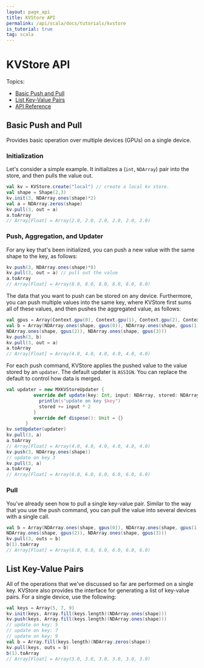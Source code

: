 ```yaml
---
layout: page_api
title: KVStore API
permalink: /api/scala/docs/tutorials/kvstore
is_tutorial: true
tag: scala
---
```

<!--- Licensed to the Apache Software Foundation (ASF) under one -->
<!--- or more contributor license agreements.  See the NOTICE file -->
<!--- distributed with this work for additional information -->
<!--- regarding copyright ownership.  The ASF licenses this file -->
<!--- to you under the Apache License, Version 2.0 (the -->
<!--- "License"); you may not use this file except in compliance -->
<!--- with the License.  You may obtain a copy of the License at -->

<!---   http://www.apache.org/licenses/LICENSE-2.0 -->

<!--- Unless required by applicable law or agreed to in writing, -->
<!--- software distributed under the License is distributed on an -->
<!--- "AS IS" BASIS, WITHOUT WARRANTIES OR CONDITIONS OF ANY -->
<!--- KIND, either express or implied.  See the License for the -->
<!--- specific language governing permissions and limitations -->
<!--- under the License. -->

# KVStore API

Topics:
* [Basic Push and Pull](#basic-push-and-pull)
* [List Key-Value Pairs](#list-key-value-pairs)
* [API Reference]({{'/api/scala/docs/api/#org.apache.mxnet.KVStore'|relative_url}})


## Basic Push and Pull

Provides basic operation over multiple devices (GPUs) on a single device.

### Initialization

Let's consider a simple example. It initializes
a (`int`, `NDArray`) pair into the store, and then pulls the value out.

```scala
val kv = KVStore.create("local") // create a local kv store.
val shape = Shape(2,3)
kv.init(3, NDArray.ones(shape)*2)
val a = NDArray.zeros(shape)
kv.pull(3, out = a)
a.toArray
// Array[Float] = Array(2.0, 2.0, 2.0, 2.0, 2.0, 2.0)
```

### Push, Aggregation, and Updater

For any key that's been initialized, you can push a new value with the same shape to the key, as follows:

```scala
kv.push(3, NDArray.ones(shape)*8)
kv.pull(3, out = a) // pull out the value
a.toArray
// Array[Float] = Array(8.0, 8.0, 8.0, 8.0, 8.0, 8.0)
```

The data that you want to push can be stored on any device. Furthermore, you can push multiple
values into the same key, where KVStore first sums all of these
values, and then pushes the aggregated value, as follows:

```scala
val gpus = Array(Context.gpu(0), Context.gpu(1), Context.gpu(2), Context.gpu(3))
val b = Array(NDArray.ones(shape, gpus(0)), NDArray.ones(shape, gpus(1)), \
NDArray.ones(shape, gpus(2)), NDArray.ones(shape, gpus(3)))
kv.push(3, b)
kv.pull(3, out = a)
a.toArray
// Array[Float] = Array(4.0, 4.0, 4.0, 4.0, 4.0, 4.0)
```

For each push command, KVStore applies the pushed value to the value stored by an
`updater`. The default updater is `ASSIGN`. You can replace the default to
control how data is merged.

```scala
val updater = new MXKVStoreUpdater {
          override def update(key: Int, input: NDArray, stored: NDArray): Unit = {
            println(s"update on key $key")
            stored += input * 2
          }
          override def dispose(): Unit = {}
       }
kv.setUpdater(updater)
kv.pull(3, a)
a.toArray
// Array[Float] = Array(4.0, 4.0, 4.0, 4.0, 4.0, 4.0)
kv.push(3, NDArray.ones(shape))
// update on key 3
kv.pull(3, a)
a.toArray
// Array[Float] = Array(6.0, 6.0, 6.0, 6.0, 6.0, 6.0)
```

### Pull

You've already seen how to pull a single key-value pair. Similar to the way that you use the push command, you can
pull the value into several devices with a single call.

```scala
val b = Array(NDArray.ones(shape, gpus(0)), NDArray.ones(shape, gpus(1)),\
NDArray.ones(shape, gpus(2)), NDArray.ones(shape, gpus(3)))
kv.pull(3, outs = b)
b(1).toArray
// Array[Float] = Array(6.0, 6.0, 6.0, 6.0, 6.0, 6.0)
```

## List Key-Value Pairs

All of the operations that we've discussed so far are performed on a single key. KVStore also provides
the interface for generating a list of key-value pairs. For a single device, use the following:

```scala
val keys = Array(5, 7, 9)
kv.init(keys, Array.fill(keys.length)(NDArray.ones(shape)))
kv.push(keys, Array.fill(keys.length)(NDArray.ones(shape)))
// update on key: 5
// update on key: 7
// update on key: 9
val b = Array.fill(keys.length)(NDArray.zeros(shape))
kv.pull(keys, outs = b)
b(1).toArray
// Array[Float] = Array(3.0, 3.0, 3.0, 3.0, 3.0, 3.0)
```
